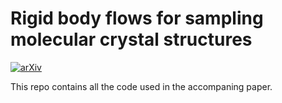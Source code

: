 # Rigid body flows for sampling molecular crystal structures

[![arXiv](https://img.shields.io/badge/arXiv-2210.14104-b31b1b.svg)](https://arxiv.org/abs/2301.11355)

This repo contains all the code used in the accompaning paper.
